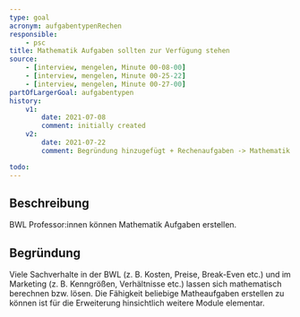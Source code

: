 ```yaml
---
type: goal
acronym: aufgabentypenRechen
responsible: 
    - psc
title: Mathematik Aufgaben sollten zur Verfügung stehen
source:
    - [interview, mengelen, Minute 00-08-00]
    - [interview, mengelen, Minute 00-25-22]
    - [interview, mengelen, Minute 00-27-00]
partOfLargerGoal: aufgabentypen
history:
    v1:
        date: 2021-07-08
        comment: initially created
    v2:
        date: 2021-07-22
        comment: Begründung hinzugefügt + Rechenaufgaben -> Mathematik Aufgaben umbenannt

todo:
---
```


## Beschreibung

BWL Professor:innen können Mathematik Aufgaben erstellen.

## Begründung

Viele Sachverhalte in der BWL (z. B. Kosten, Preise, Break-Even etc.) und im Marketing (z. B. Kenngrößen, Verhältnisse etc.) lassen sich mathematisch berechnen bzw. lösen. Die Fähigkeit beliebige Matheaufgaben erstellen zu können ist für die Erweiterung hinsichtlich weitere Module elementar.
